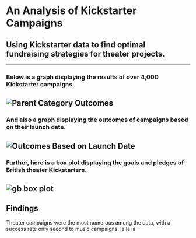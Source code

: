 # An Analysis of Kickstarter Campaigns
## Using Kickstarter data to find optimal fundraising strategies for theater projects.
---
### Below is a graph displaying the results of over 4,000 Kickstarter campaigns.
![Parent Category Outcomes](https://user-images.githubusercontent.com/84999050/123901059-e5fa2b80-d92f-11eb-83d1-e53159fcf311.png)
---
### And also a graph displaying the outcomes of campaigns based on their launch date.
![Outcomes Based on Launch Date](https://user-images.githubusercontent.com/84999050/123901070-ec88a300-d92f-11eb-9872-2b34004c7837.png)
---
### Further, here is a box plot displaying the goals and pledges of British theater Kickstarters.
![gb box plot](https://user-images.githubusercontent.com/84999050/123901075-f0b4c080-d92f-11eb-860a-d1a463405d9a.png)
---
## Findings
Theater campaigns were the most numerous among the data, with a success rate only second to music campaigns. la la la
